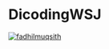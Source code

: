 # DicodingWSJ
[![fadhilmuqsith](https://circleci.com/gh/fadhilmuqsith/DicodingWSJ.svg?style=svg)](https://circleci.com/gh/fadhilmuqsith/DicodingWSJ)
